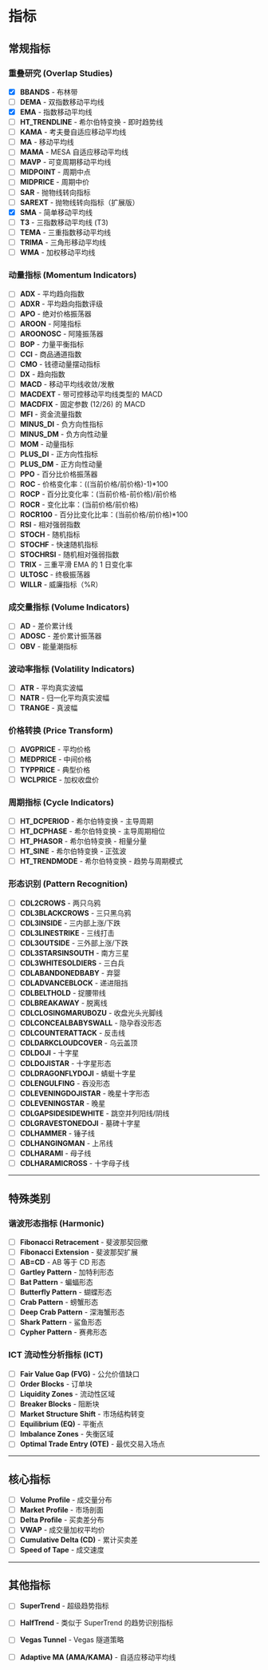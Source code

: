 # 指标

## 常规指标

### 重叠研究 (Overlap Studies)
- [x] **BBANDS** - 布林带
- [ ] **DEMA** - 双指数移动平均线
- [x] **EMA** - 指数移动平均线
- [ ] **HT_TRENDLINE** - 希尔伯特变换 - 即时趋势线
- [ ] **KAMA** - 考夫曼自适应移动平均线
- [ ] **MA** - 移动平均线
- [ ] **MAMA** - MESA 自适应移动平均线
- [ ] **MAVP** - 可变周期移动平均线
- [ ] **MIDPOINT** - 周期中点
- [ ] **MIDPRICE** - 周期中价
- [ ] **SAR** - 抛物线转向指标
- [ ] **SAREXT** - 抛物线转向指标（扩展版）
- [x] **SMA** - 简单移动平均线
- [ ] **T3** - 三指数移动平均线 (T3)
- [ ] **TEMA** - 三重指数移动平均线
- [ ] **TRIMA** - 三角形移动平均线
- [ ] **WMA** - 加权移动平均线

### 动量指标 (Momentum Indicators) 
- [ ] **ADX** - 平均趋向指数
- [ ] **ADXR** - 平均趋向指数评级
- [ ] **APO** - 绝对价格振荡器
- [ ] **AROON** - 阿隆指标
- [ ] **AROONOSC** - 阿隆振荡器
- [ ] **BOP** - 力量平衡指标
- [ ] **CCI** - 商品通道指数
- [ ] **CMO** - 钱德动量摆动指标
- [ ] **DX** - 趋向指数
- [ ] **MACD** - 移动平均线收敛/发散
- [ ] **MACDEXT** - 带可控移动平均线类型的 MACD
- [ ] **MACDFIX** - 固定参数 (12/26) 的 MACD
- [ ] **MFI** - 资金流量指数
- [ ] **MINUS_DI** - 负方向性指标
- [ ] **MINUS_DM** - 负方向性动量
- [ ] **MOM** - 动量指标
- [ ] **PLUS_DI** - 正方向性指标
- [ ] **PLUS_DM** - 正方向性动量
- [ ] **PPO** - 百分比价格振荡器
- [ ] **ROC** - 价格变化率：((当前价格/前价格)-1)*100
- [ ] **ROCP** - 百分比变化率：(当前价格-前价格)/前价格
- [ ] **ROCR** - 变化比率：(当前价格/前价格)
- [ ] **ROCR100** - 百分比变化比率：(当前价格/前价格)*100
- [ ] **RSI** - 相对强弱指数
- [ ] **STOCH** - 随机指标
- [ ] **STOCHF** - 快速随机指标
- [ ] **STOCHRSI** - 随机相对强弱指数
- [ ] **TRIX** - 三重平滑 EMA 的 1 日变化率
- [ ] **ULTOSC** - 终极振荡器
- [ ] **WILLR** - 威廉指标（%R）

### 成交量指标 (Volume Indicators)  
- [ ] **AD** - 差价累计线
- [ ] **ADOSC** - 差价累计振荡器
- [ ] **OBV** - 能量潮指标

### 波动率指标 (Volatility Indicators)  
- [ ] **ATR** - 平均真实波幅
- [ ] **NATR** - 归一化平均真实波幅
- [ ] **TRANGE** - 真波幅

### 价格转换 (Price Transform)  
- [ ] **AVGPRICE** - 平均价格
- [ ] **MEDPRICE** - 中间价格
- [ ] **TYPPRICE** - 典型价格
- [ ] **WCLPRICE** - 加权收盘价

### 周期指标 (Cycle Indicators)
- [ ] **HT_DCPERIOD** - 希尔伯特变换 - 主导周期
- [ ] **HT_DCPHASE** - 希尔伯特变换 - 主导周期相位
- [ ] **HT_PHASOR** - 希尔伯特变换 - 相量分量
- [ ] **HT_SINE** - 希尔伯特变换 - 正弦波
- [ ] **HT_TRENDMODE** - 希尔伯特变换 - 趋势与周期模式

### 形态识别 (Pattern Recognition)  
- [ ] **CDL2CROWS** - 两只乌鸦
- [ ] **CDL3BLACKCROWS** - 三只黑乌鸦
- [ ] **CDL3INSIDE** - 三内部上涨/下跌
- [ ] **CDL3LINESTRIKE** - 三线打击
- [ ] **CDL3OUTSIDE** - 三外部上涨/下跌
- [ ] **CDL3STARSINSOUTH** - 南方三星
- [ ] **CDL3WHITESOLDIERS** - 三白兵
- [ ] **CDLABANDONEDBABY** - 弃婴
- [ ] **CDLADVANCEBLOCK** - 递进阻挡
- [ ] **CDLBELTHOLD** - 捉腰带线
- [ ] **CDLBREAKAWAY** - 脱离线
- [ ] **CDLCLOSINGMARUBOZU** - 收盘光头光脚线
- [ ] **CDLCONCEALBABYSWALL** - 隐孕吞没形态
- [ ] **CDLCOUNTERATTACK** - 反击线
- [ ] **CDLDARKCLOUDCOVER** - 乌云盖顶
- [ ] **CDLDOJI** - 十字星
- [ ] **CDLDOJISTAR** - 十字星形态
- [ ] **CDLDRAGONFLYDOJI** - 蜻蜓十字星
- [ ] **CDLENGULFING** - 吞没形态
- [ ] **CDLEVENINGDOJISTAR** - 晚星十字形态
- [ ] **CDLEVENINGSTAR** - 晚星
- [ ] **CDLGAPSIDESIDEWHITE** - 跳空并列阳线/阴线
- [ ] **CDLGRAVESTONEDOJI** - 墓碑十字星
- [ ] **CDLHAMMER** - 锤子线
- [ ] **CDLHANGINGMAN** - 上吊线
- [ ] **CDLHARAMI** - 母子线
- [ ] **CDLHARAMICROSS** - 十字母子线

------

## 特殊类别

### 谐波形态指标 (Harmonic)
- [ ] **Fibonacci Retracement** - 斐波那契回撤
- [ ] **Fibonacci Extension** - 斐波那契扩展
- [ ] **AB=CD** - AB 等于 CD 形态
- [ ] **Gartley Pattern** - 加特利形态
- [ ] **Bat Pattern** - 蝙蝠形态
- [ ] **Butterfly Pattern** - 蝴蝶形态
- [ ] **Crab Pattern** - 螃蟹形态
- [ ] **Deep Crab Pattern** - 深海蟹形态
- [ ] **Shark Pattern** - 鲨鱼形态
- [ ] **Cypher Pattern** - 赛弗形态

### ICT 流动性分析指标 (ICT)

- [ ] **Fair Value Gap (FVG)** - 公允价值缺口
- [ ] **Order Blocks** - 订单块
- [ ] **Liquidity Zones** - 流动性区域
- [ ] **Breaker Blocks** - 阻断块
- [ ] **Market Structure Shift** - 市场结构转变
- [ ] **Equilibrium (EQ)** - 平衡点
- [ ] **Imbalance Zones** - 失衡区域
- [ ] **Optimal Trade Entry (OTE)** - 最优交易入场点

---

## 核心指标

- [ ] **Volume Profile** - 成交量分布
- [ ] **Market Profile** - 市场剖面
- [ ] **Delta Profile** - 买卖差分布
- [ ] **VWAP** - 成交量加权平均价
- [ ] **Cumulative Delta (CD)** - 累计买卖差
- [ ] **Speed of Tape** - 成交速度

---

## 其他指标

- [ ] **SuperTrend** - 超级趋势指标
- [ ] **HalfTrend** - 类似于 SuperTrend 的趋势识别指标
- [ ] **Vegas Tunnel** - Vegas 隧道策略
- [ ] **Adaptive MA (AMA/KAMA)** - 自适应移动平均线

